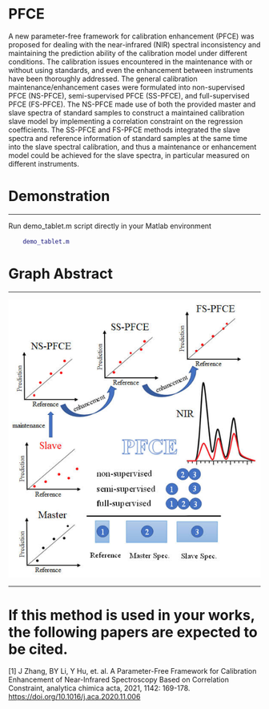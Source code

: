 # PFCE
A new parameter-free framework for calibration enhancement (PFCE) was proposed for dealing with the near-infrared (NIR) spectral inconsistency and maintaining the prediction ability of the calibration model under different conditions.  The calibration issues encountered in the maintenance with or without using standards, and even the enhancement between instruments have been thoroughly addressed.  The general calibration maintenance/enhancement cases were formulated into non-supervised PFCE (NS-PFCE), semi-supervised PFCE (SS-PFCE), and full-supervised PFCE (FS-PFCE).  The NS-PFCE made use of both the provided master and slave spectra of standard samples to construct a maintained calibration slave model by implementing a correlation constraint on the regression coefficients.  The SS-PFCE and FS-PFCE methods integrated the slave spectra and reference information of standard samples at the same time into the slave spectral calibration, and thus a maintenance or enhancement model could be achieved for the slave spectra, in particular measured on different instruments.

# Demonstration
---
Run demo_tablet.m script directly in your Matlab environment
```matlab
    demo_tablet.m
```


# Graph Abstract

---
![Image](https://github.com/JinZhangLab/PFCE/blob/ccb9f7b9312c999593d3ae2357b53d1eb2f3b083/TOC.jpg)

---
# If this method is used in your works, the following papers are expected to be cited.

[1] J Zhang, BY Li, Y Hu, et. al. A Parameter-Free Framework for Calibration Enhancement of Near-Infrared Spectroscopy Based on Correlation Constraint, analytica chimica acta, 2021, 1142: 169-178. https://doi.org/10.1016/j.aca.2020.11.006
